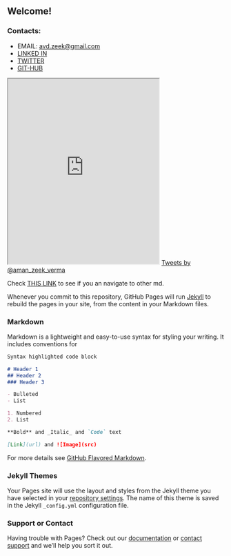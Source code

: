 ## Welcome!
### Contacts:
 - EMAIL: [avd.zeek@gmail.com](mailto:avd.zeek@gmail.com)
- [LINKED IN](https://www.linkedin.com/in/amanzeekverma/)
- [TWITTER](https://twitter.com/aman_zeek_verma)
- [GIT-HUB](https://github.com/amanzeekverma)

<iframe
    allow="microphone;"
    width="350"
    height="430"
    src="https://console.dialogflow.com/api-client/demo/embedded/6f1d5530-c572-4c8a-a0ed-2338b3723ebe">
</iframe>
<a class="twitter-timeline"
  href="https://twitter.com/TwitterDev"
  data-width="300"
  data-height="300">
Tweets by @aman_zeek_verma
</a>

Check [THIS LINK](http://amanzeekverma.github.io/index_bkp.html) to see if you an navigate to other md.

Whenever you commit to this repository, GitHub Pages will run [Jekyll](https://jekyllrb.com/) to rebuild the pages in your site, from the content in your Markdown files.

### Markdown

Markdown is a lightweight and easy-to-use syntax for styling your writing. It includes conventions for

```markdown
Syntax highlighted code block

# Header 1
## Header 2
### Header 3

- Bulleted
- List

1. Numbered
2. List

**Bold** and _Italic_ and `Code` text

[Link](url) and ![Image](src)
```

For more details see [GitHub Flavored Markdown](https://guides.github.com/features/mastering-markdown/).

### Jekyll Themes

Your Pages site will use the layout and styles from the Jekyll theme you have selected in your [repository settings](https://github.com/amanzeekverma/amanzeekverma.github.io/settings). The name of this theme is saved in the Jekyll `_config.yml` configuration file.

### Support or Contact

Having trouble with Pages? Check out our [documentation](https://help.github.com/categories/github-pages-basics/) or [contact support](https://github.com/contact) and we’ll help you sort it out.
